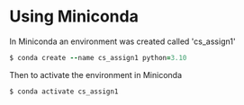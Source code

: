 # Using Miniconda

In Miniconda an environment was created called 'cs_assign1'
```ruby
$ conda create --name cs_assign1 python=3.10
```

Then to activate the environment in Miniconda
```ruby
$ conda activate cs_assign1
```